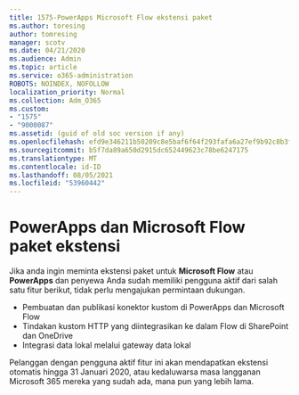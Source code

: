 ```yaml
---
title: 1575-PowerApps Microsoft Flow ekstensi paket
ms.author: toresing
author: tomresing
manager: scotv
ms.date: 04/21/2020
ms.audience: Admin
ms.topic: article
ms.service: o365-administration
ROBOTS: NOINDEX, NOFOLLOW
localization_priority: Normal
ms.collection: Adm_O365
ms.custom:
- "1575"
- "9000087"
ms.assetid: (guid of old soc version if any)
ms.openlocfilehash: efd9e346211b50209c8e5baf6f64f293fafa6a27ef9b92c8b3f6fade889307a4
ms.sourcegitcommit: b5f7da89a650d2915dc652449623c78be6247175
ms.translationtype: MT
ms.contentlocale: id-ID
ms.lasthandoff: 08/05/2021
ms.locfileid: "53960442"
---
```

# <a name="powerapps-and-microsoft-flow-plan-extension"></a>PowerApps dan Microsoft Flow paket ekstensi

Jika anda ingin meminta ekstensi paket untuk **Microsoft Flow** atau **PowerApps** dan penyewa Anda sudah memiliki pengguna aktif dari salah satu fitur berikut, tidak perlu mengajukan permintaan dukungan.

- Pembuatan dan publikasi konektor kustom di PowerApps dan Microsoft Flow
- Tindakan kustom HTTP yang diintegrasikan ke dalam Flow di SharePoint dan OneDrive
- Integrasi data lokal melalui gateway data lokal

Pelanggan dengan pengguna aktif fitur ini akan mendapatkan ekstensi otomatis hingga 31 Januari 2020, atau kedaluwarsa masa langganan Microsoft 365 mereka yang sudah ada, mana pun yang lebih lama.